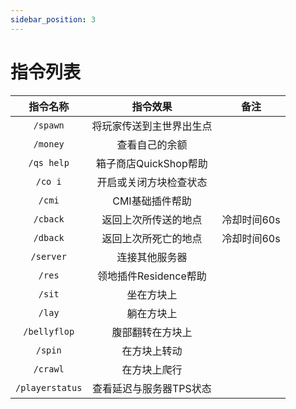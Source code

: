 ```yaml
---
sidebar_position: 3
---
```


# 指令列表

|  指令名称   |               指令效果               |                            备注                            |
| :---------: | :----------------------------------: | :--------------------------------------------------------: |
|  `/spawn`   |     将玩家传送到主世界出生点     |                                            |
|  `/money`   |     查看自己的余额     |                                            |
|  `/qs help`   |     箱子商店QuickShop帮助     |                                            |
|  `/co i`   |     开启或关闭方块检查状态    |                                            |
|  `/cmi`   |     CMI基础插件帮助    |                                            |
|  `/cback`   |     返回上次所传送的地点    |                   冷却时间60s                         |
|  `/dback`   |     返回上次所死亡的地点    |                      冷却时间60s                      |
|  `/server`   |     连接其他服务器    |                                            |
|  `/res`   |     领地插件Residence帮助    |                                            |
|  `/sit`   |     坐在方块上    |                                            |
|  `/lay`   |     躺在方块上    |                                            |
|  `/bellyflop`   |     腹部翻转在方块上    |                                            |
|  `/spin`   |     在方块上转动    |                                            |
|  `/crawl`   |     在方块上爬行    |                                            |
|  `/playerstatus`   |     查看延迟与服务器TPS状态    |                                            |
